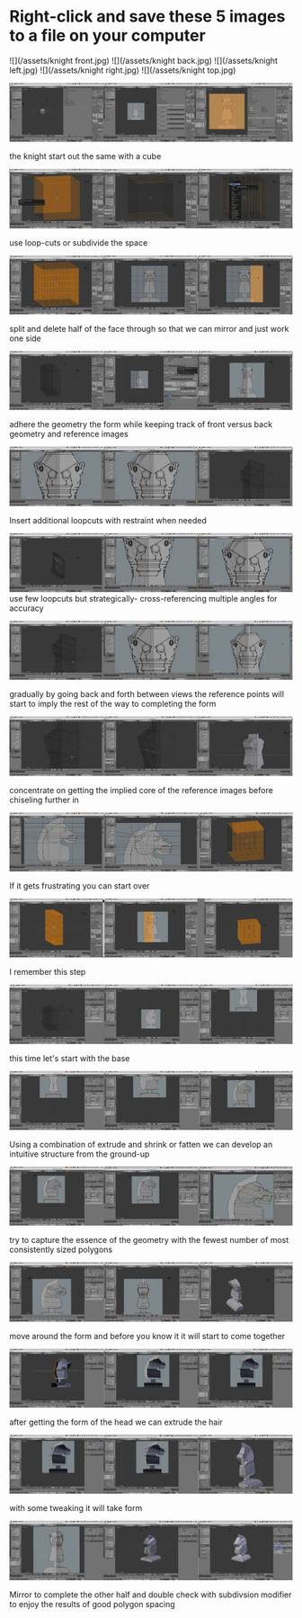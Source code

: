 # Right-click and save these 5 images to a file on your computer
![](/assets/knight front.jpg)
![](/assets/knight back.jpg)
![](/assets/knight left.jpg)
![](/assets/knight right.jpg)
![](/assets/knight top.jpg)

![](/assets/F_1.jpg)

the knight start out the same with a cube

![](/assets/F_2.jpg)

use loop-cuts or subdivide the space

![](/assets/F_3.jpg)

split and delete half of the face through so that we can mirror and just work one side

![](/assets/F_4.jpg)

adhere the geometry the form while keeping track of front versus back geometry and reference images

![](/assets/F_5.jpg)

Insert additional loopcuts with restraint when needed

![](/assets/F_5b.jpg)
use few loopcuts but strategically- cross-referencing multiple angles for accuracy

![](/assets/F_6.jpg)

gradually by going back and forth between views the reference points will start to imply the rest of the way to completing the form

![](/assets/F_7.jpg)

concentrate on getting the implied core of the reference images before chiseling further in

![](/assets/F_8.jpg)

If it gets frustrating you can start over

![](/assets/F_9.jpg)

I remember this step

![](/assets/F_10.jpg)

this time let's start with the base

![](/assets/F_11.jpg)

Using a combination of extrude and shrink or fatten we can develop an intuitive structure from the ground-up

![](/assets/F_12.jpg)

try to capture the essence of the geometry with the fewest number of most consistently sized polygons

![](/assets/F_13.jpg)

move around the form and before you know it it will start to come together

![](/assets/F_14.jpg)

after getting the form of the head we can extrude the hair

![](/assets/F_15.jpg)

with some tweaking it will take form

![](/assets/F_16.jpg)

Mirror to complete the other half and double check with subdivsion modifier to enjoy the results of good polygon spacing